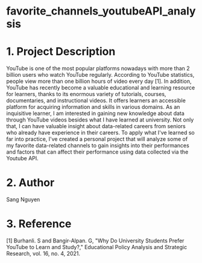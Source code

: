 # favorite_channels_youtubeAPI_analysis

# 1. Project Description
YouTube is one of the most popular platforms nowadays with more than 2 billion users who watch YouTube regularly. According to YouTube statistics, people view more than one billion hours of video every day [1]. In addition, YouTube has recently become a valuable educational and learning resource for learners, thanks to its enormous variety of tutorials, courses, documentaries, and instructional videos. It offers learners an accessible platform for acquiring information and skills in various domains. As an inquisitive learner, I am interested in gaining new knowledge about data through YouTube videos besides what I have learned at university. Not only that, I can have valuable insight about data-related careers from seniors who already have experience in their careers. To apply what I've learned so far into practice, I've created a personal project that will analyze some of my favorite data-related channels to gain insights into their performances and factors that can affect their performance using data collected via the Youtube API.

# 2. Author
Sang Nguyen

# 3. Reference
[1] Burhanli. S and Bangir-Alpan. G, "Why Do University Students Prefer YouTube to Learn and Study?," Educational Policy Analysis and Strategic Research, vol. 16, no. 4, 2021.
